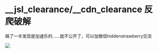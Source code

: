 # __jsl_clearance/__cdn_clearance 反爬破解

搞了一半发现是加速乐的……就不公开了，可以加微信hiddenstrawberry交流


![][1]


  [1]: https://github.com/HiddenStrawberry/haodf_cracked/blob/master/WechatIMG61.png?raw=true
